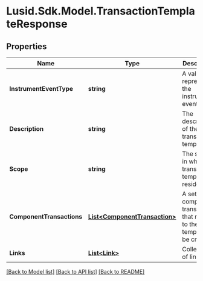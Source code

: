 # Lusid.Sdk.Model.TransactionTemplateResponse

## Properties

Name | Type | Description | Notes
------------ | ------------- | ------------- | -------------
**InstrumentEventType** | **string** | A value that represents the instrument event type. | 
**Description** | **string** | The description of the transaction template. | 
**Scope** | **string** | The scope in which the transaction template resides. | 
**ComponentTransactions** | [**List&lt;ComponentTransaction&gt;**](ComponentTransaction.md) | A set of component transactions that relate to the template to be created. | 
**Links** | [**List&lt;Link&gt;**](Link.md) | Collection of links. | [optional] 

[[Back to Model list]](../README.md#documentation-for-models) [[Back to API list]](../README.md#documentation-for-api-endpoints) [[Back to README]](../README.md)

